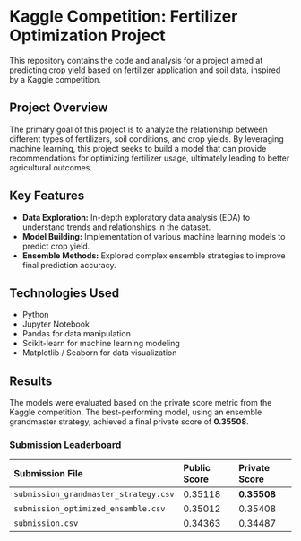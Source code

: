 # Kaggle Competition: Fertilizer Optimization Project

This repository contains the code and analysis for a project aimed at predicting crop yield based on fertilizer application and soil data, inspired by a Kaggle competition.

## Project Overview

The primary goal of this project is to analyze the relationship between different types of fertilizers, soil conditions, and crop yields. By leveraging machine learning, this project seeks to build a model that can provide recommendations for optimizing fertilizer usage, ultimately leading to better agricultural outcomes.

## Key Features

* **Data Exploration:** In-depth exploratory data analysis (EDA) to understand trends and relationships in the dataset.
* **Model Building:** Implementation of various machine learning models to predict crop yield.
* **Ensemble Methods:** Explored complex ensemble strategies to improve final prediction accuracy.

## Technologies Used

* Python
* Jupyter Notebook
* Pandas for data manipulation
* Scikit-learn for machine learning modeling
* Matplotlib / Seaborn for data visualization

## Results

The models were evaluated based on the private score metric from the Kaggle competition. The best-performing model, using an ensemble grandmaster strategy, achieved a final private score of **0.35508**.

### Submission Leaderboard
| Submission File | Public Score | Private Score |
| :--- | :--- | :--- |
| `submission_grandmaster_strategy.csv` | 0.35118 | **0.35508** |
| `submission_optimized_ensemble.csv` | 0.35012 | 0.35408 |
| `submission.csv` | 0.34363 | 0.34487 |
